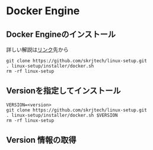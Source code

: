 # Docker Engine
## Docker Engineのインストール
詳しい解説は[リンク](https://github.com/skrjtech/linux-setup/blob/main/README.md#docker-install)先から

```
git clone https://github.com/skrjtech/linux-setup.git
. linux-setup/installer/docker.sh
rm -rf linux-setup
```
## Versionを指定してインストール
```
VERSION=<version>
git clone https://github.com/skrjtech/linux-setup.git
. linux-setup/installer/docker.sh $VERSION
rm -rf linux-setup
```
## Version 情報の取得